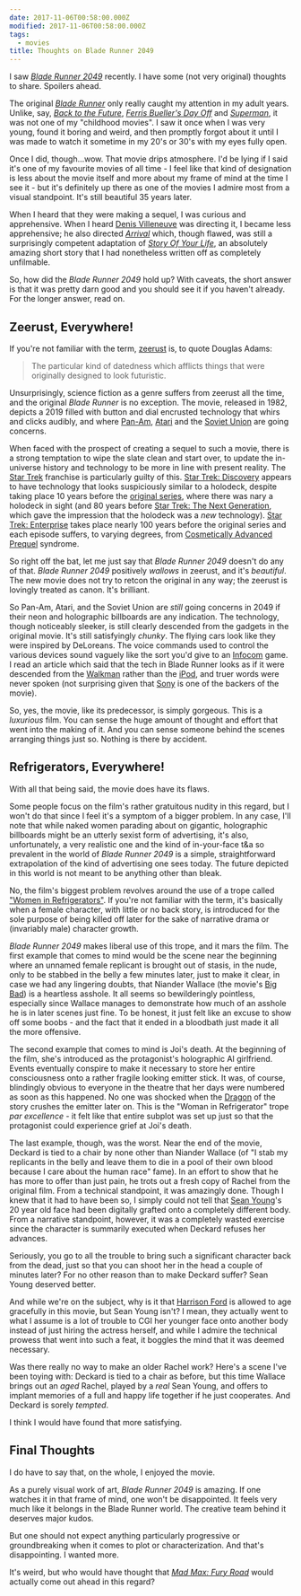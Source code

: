 ```yaml
---
date: 2017-11-06T00:58:00.000Z
modified: 2017-11-06T00:58:00.000Z
tags:
  - movies
title: Thoughts on Blade Runner 2049
---
```


I saw [*Blade Runner 2049*][1] recently.  I have some (not very original)
thoughts to share.  Spoilers ahead.

The original [*Blade Runner*][2] only really caught my attention in my adult
years.  Unlike, say, [*Back to the Future*][24],
[*Ferris Bueller's Day Off*][25] and [*Superman*][26], it was not one of my
"childhood movies".  I saw it once when I was very young, found it boring
and weird, and then promptly forgot about it until I was made to watch it
sometime in my 20's or 30's with my eyes fully open.

Once I did, though...wow.  That movie drips atmosphere.  I'd be lying if I
said it's one of my favourite movies of all time - I feel like that kind of
designation is less about the movie itself and more about my frame of mind
at the time I see it - but it's definitely up there as one of the movies I
admire most from a visual standpoint.  It's still beautiful 35 years later.

When I heard that they were making a sequel, I was curious and apprehensive.
When I heard [Denis Villeneuve][3] was directing it, I became less
apprehensive; he also directed [*Arrival*][4] which, though flawed, was
still a surprisingly competent adaptation of [*Story Of Your Life*][5], an
absolutely amazing short story that I had nonetheless written off as
completely unfilmable.

So, how did the *Blade Runner 2049* hold up?  With caveats, the short answer
is that it was pretty darn good and you should see it if you haven't
already.  For the longer answer, read on.

## Zeerust, Everywhere!

If you're not familiar with the term, [zeerust][6] is, to quote Douglas
Adams:

>The particular kind of datedness which afflicts things that were originally
>designed to look futuristic.

Unsurprisingly, science fiction as a genre suffers from zeerust all the
time, and the original *Blade Runner* is no exception.  The movie, released
in 1982, depicts a 2019 filled with button and dial encrusted technology
that whirs and clicks audibly, and where [Pan-Am][7], [Atari][8] and the
[Soviet Union][9] are going concerns.

When faced with the prospect of creating a sequel to such a movie, there is
a strong temptation to wipe the slate clean and start over, to update the
in-universe history and technology to be more in line with present reality.
The [Star Trek][10] franchise is particularly guilty of this.
[Star Trek: Discovery][11] appears to have technology that looks
suspiciously similar to a holodeck, despite taking place 10 years before the
[original series][12], where there was nary a holodeck in sight (and 80
years before [Star Trek: The Next Generation][13], which gave the impression
that the holodeck was a *new* technology). [Star Trek: Enterprise][14] takes
place nearly 100 years before the original series and each episode suffers,
to varying degrees, from [Cosmetically Advanced Prequel][15] syndrome.

So right off the bat, let me just say that *Blade Runner 2049* doesn't do
any of that.  *Blade Runner 2049* positively *wallows* in zeerust, and it's
*beautiful*.  The new movie does not try to retcon the original in any way;
the zeerust is lovingly treated as canon. It's brilliant.

So Pan-Am, Atari, and the Soviet Union are *still* going concerns in 2049 if
their neon and holographic billboards are any indication.  The technology,
though noticeably sleeker, is still clearly descended from the gadgets in
the original movie.  It's still satisfyingly *chunky*.  The flying cars look
like they were inspired by DeLoreans.  The voice commands used to control
the various devices sound vaguely like the sort you'd give to an
[Infocom][28] game.  I read an article which said that the tech in Blade
Runner looks as if it were descended from the [Walkman][16] rather than the
[iPod][17], and truer words were never spoken (not surprising given that
[Sony][18] is one of the backers of the movie).

So, yes, the movie, like its predecessor, is simply gorgeous.  This is a
*luxurious* film.  You can sense the huge amount of thought and effort that
went into the making of it.  And you can sense someone behind the scenes
arranging things just so.  Nothing is there by accident.

## Refrigerators, Everywhere!

With all that being said, the movie does have its flaws.

Some people focus on the film's rather gratuitous nudity in this regard, but
I won't do that since I feel it's a symptom of a bigger problem.  In any
case, I'll note that while naked women parading about on gigantic,
holographic billboards might be an utterly sexist form of advertising, it's
also, unfortunately, a very realistic one and the kind of in-your-face t&a
so prevalent in the world of *Blade Runner 2049* is a simple,
straightforward extrapolation of the kind of advertising one sees today.
The future depicted in this world is not meant to be anything other than
bleak.

No, the film's biggest problem revolves around the use of a trope called
["Women in Refrigerators"][19].  If you're not familiar with the term, it's
basically when a female character, with little or no back story, is
introduced for the sole purpose of being killed off later for the sake of
narrative drama or (invariably male) character growth.

*Blade Runner 2049* makes liberal use of this trope, and it mars the film.
The first example that comes to mind would be the scene near the beginning
where an unnamed female replicant is brought out of stasis, in the nude,
only to be stabbed in the belly a few minutes later, just to make it clear,
in case we had any lingering doubts, that Niander Wallace (the movie's
[Big Bad][20]) is a heartless asshole.  It all seems so bewilderingly
pointless, especially since Wallace manages to demonstrate how much of an
asshole he is in later scenes just fine.  To be honest, it just felt like an
excuse to show off some boobs - and the fact that it ended in a bloodbath
just made it all the more offensive.

The second example that comes to mind is Joi's death.  At the beginning of
the film, she's introduced as the protagonist's holographic AI girlfriend.
Events eventually conspire to make it necessary to store her entire
consciousness onto a rather fragile looking emitter stick.  It was, of
course, blindingly obvious to everyone in the theatre that her days were
numbered as soon as this happened.  No one was shocked when the [Dragon][21]
of the story crushes the emitter later on.  This is the "Woman in
Refrigerator" trope *par excellence* - it felt like that entire subplot was
set up just so that the protagonist could experience grief at Joi's death.

The last example, though, was the worst.  Near the end of the movie, Deckard
is tied to a chair by none other than Niander Wallace (of "I stab my
replicants in the belly and leave them to die in a pool of their own blood
because I care about the human race" fame).  In an effort to show that he
has more to offer than just pain, he trots out a fresh copy of Rachel from
the original film.  From a technical standpoint, it was amazingly
done. Though I knew that it had to have been so, I simply could not tell
that [Sean Young][22]'s 20 year old face had been digitally grafted onto a
completely different body.  From a narrative standpoint, however, it was a
completely wasted exercise since the character is summarily executed when
Deckard refuses her advances.

Seriously, you go to all the trouble to bring such a significant character
back from the dead, just so that you can shoot her in the head a couple of
minutes later?  For no other reason than to make Deckard suffer?  Sean Young
deserved better.

And while we're on the subject, why is it that [Harrison Ford][23] is
allowed to age gracefully in this movie, but Sean Young isn't?  I mean, they
actually went to what I assume is a lot of trouble to CGI her younger face
onto another body instead of just hiring the actress herself, and while I
admire the technical prowess that went into such a feat, it boggles the mind
that it was deemed necessary.

Was there really no way to make an older Rachel work?  Here's a scene I've
been toying with: Deckard is tied to a chair as before, but this time
Wallace brings out an *aged* Rachel, played by a *real* Sean Young, and
offers to implant memories of a full and happy life together if he just
cooperates.  And Deckard is sorely *tempted*.

I think I would have found that more satisfying.

## Final Thoughts

I do have to say that, on the whole, I enjoyed the movie.

As a purely visual work of art, *Blade Runner 2049* is amazing.  If one
watches it in that frame of mind, one won't be disappointed.  It feels very
much like it belongs in the Blade Runner world.  The creative team behind it
deserves major kudos.

But one should not expect anything particularly progressive or
groundbreaking when it comes to plot or characterization.  And that's
disappointing.  I wanted more.

It's weird, but who would have thought that [*Mad Max: Fury Road*][27] would
actually come out ahead in this regard?

[1]: https://en.wikipedia.org/wiki/Blade_Runner_2049
[2]: https://en.wikipedia.org/wiki/Blade_Runner
[3]: https://en.wikipedia.org/wiki/Denis_Villeneuve
[4]: https://en.wikipedia.org/wiki/Arrival_(film)
[5]: https://en.wikipedia.org/wiki/Story_of_Your_Life
[6]: http://tvtropes.org/pmwiki/pmwiki.php/Main/Zeerust
[7]: https://en.wikipedia.org/wiki/Pan_American_World_Airways
[8]: https://en.wikipedia.org/wiki/Atari
[9]: https://en.wikipedia.org/wiki/Soviet_Union
[10]: https://en.wikipedia.org/wiki/Star_Trek
[11]: https://en.wikipedia.org/wiki/Star_Trek:_Discovery
[12]: https://en.wikipedia.org/wiki/Star_Trek:_The_Original_Series
[13]: https://en.wikipedia.org/wiki/Star_Trek:_The_Next_Generation
[14]: https://en.wikipedia.org/wiki/Star_Trek:_Enterprise
[15]: http://tvtropes.org/pmwiki/pmwiki.php/Main/CosmeticallyAdvancedPrequel
[16]: https://en.wikipedia.org/wiki/Walkman
[16]: https://en.wikipedia.org/wiki/Walkman
[17]: https://en.wikipedia.org/wiki/IPod
[18]: https://en.wikipedia.org/wiki/Sony
[19]: http://tvtropes.org/pmwiki/pmwiki.php/Main/DisposableWoman
[20]: http://tvtropes.org/pmwiki/pmwiki.php/Main/BigBad
[21]: http://tvtropes.org/pmwiki/pmwiki.php/Main/TheDragon
[22]: https://en.wikipedia.org/wiki/Sean_Young
[23]: https://en.wikipedia.org/wiki/Harrison_Ford
[24]: https://en.wikipedia.org/wiki/Back_to_the_Future
[25]: https://en.wikipedia.org/wiki/Ferris_Bueller%27s_Day_Off
[26]: https://en.wikipedia.org/wiki/Superman_(1978_film)
[27]: https://en.wikipedia.org/wiki/Mad_Max:_Fury_Road
[28]: https://en.wikipedia.org/wiki/Infocom
